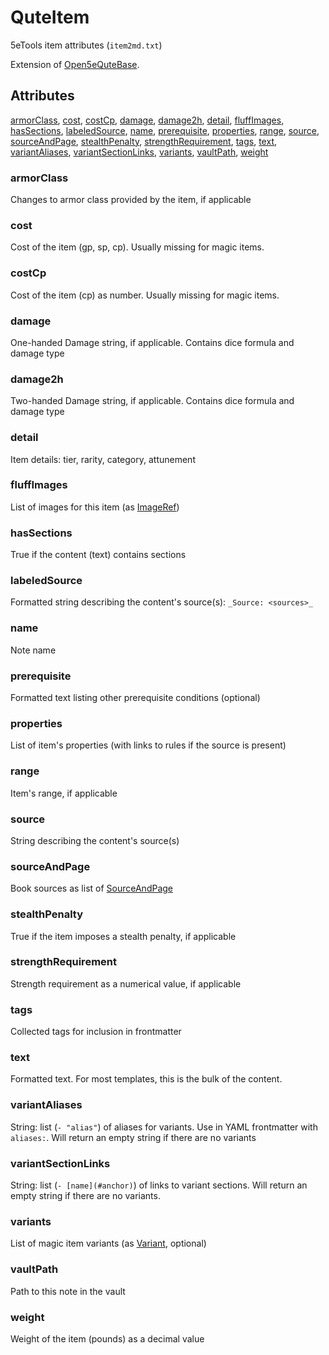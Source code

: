 # QuteItem

5eTools item attributes (`item2md.txt`)

Extension of [Open5eQuteBase](../Open5eQuteBase.md).

## Attributes

[armorClass](#armorclass), [cost](#cost), [costCp](#costcp), [damage](#damage), [damage2h](#damage2h), [detail](#detail), [fluffImages](#fluffimages), [hasSections](#hassections), [labeledSource](#labeledsource), [name](#name), [prerequisite](#prerequisite), [properties](#properties), [range](#range), [source](#source), [sourceAndPage](#sourceandpage), [stealthPenalty](#stealthpenalty), [strengthRequirement](#strengthrequirement), [tags](#tags), [text](#text), [variantAliases](#variantaliases), [variantSectionLinks](#variantsectionlinks), [variants](#variants), [vaultPath](#vaultpath), [weight](#weight)


### armorClass

Changes to armor class provided by the item, if applicable

### cost

Cost of the item (gp, sp, cp). Usually missing for magic items.

### costCp

Cost of the item (cp) as number. Usually missing for magic items.

### damage

One-handed Damage string, if applicable. Contains dice formula and damage type

### damage2h

Two-handed Damage string, if applicable. Contains dice formula and damage type

### detail

Item details: tier, rarity, category, attunement

### fluffImages

List of images for this item (as [ImageRef](../../ImageRef.md))

### hasSections

True if the content (text) contains sections

### labeledSource

Formatted string describing the content's source(s): `_Source: <sources>_`

### name

Note name

### prerequisite

Formatted text listing other prerequisite conditions (optional)

### properties

List of item's properties (with links to rules if the source is present)

### range

Item's range, if applicable

### source

String describing the content's source(s)

### sourceAndPage

Book sources as list of [SourceAndPage](../../SourceAndPage.md)

### stealthPenalty

True if the item imposes a stealth penalty, if applicable

### strengthRequirement

Strength requirement as a numerical value, if applicable

### tags

Collected tags for inclusion in frontmatter

### text

Formatted text. For most templates, this is the bulk of the content.

### variantAliases

String: list (`- "alias"`) of aliases for variants. Use in YAML frontmatter with `aliases:`. Will return an empty string if there are no variants

### variantSectionLinks

String: list (`- [name](#anchor)`) of links to variant sections. Will return an empty string if there are no variants.

### variants

List of magic item variants (as [Variant](Variant.md), optional)

### vaultPath

Path to this note in the vault

### weight

Weight of the item (pounds) as a decimal value
